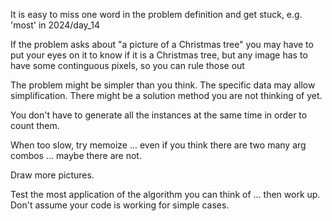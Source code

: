 It is easy to miss one word in the problem definition and get stuck, e.g. 'most' in 2024/day_14

If the problem asks about "a picture of a Christmas tree" you may have to put your eyes on it to know if it is a Christmas tree,
but any image has to have some continguous pixels, so you can rule those out

The problem might be simpler than you think. The specific data may allow simplification. There might be a solution method you are not thinking of yet.

You don't have to generate all the instances at the same time in order to count them.

When too slow, try memoize ... even if you think there are two many arg combos ... maybe there are not.

Draw more pictures.

Test the most application of the algorithm you can think of ... then work up. Don't assume your code is working for simple cases.